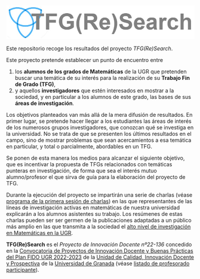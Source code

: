![logo](assets/img/logo-tri-simple.png)

Este repositorio recoge los resultados del proyecto *TFG(Re)Search*.

Este proyecto pretende establecer un punto de encuentro entre 
1. los **alumnos de los grados de Matemáticas** de la UGR que pretenden buscar una temática de su interés para la realización de su **Trabajo Fin de Grado (TFG)**,
2. y aquellos **investigadores** que estén interesados en mostrar a la sociedad, y en particular a los alumnos de este grado, las bases de sus **áreas de investigación**. 

Los objetivos planteados van más allá de la mera difusión de resultados. En primer lugar, se pretende hacer llegar a los estudiantes las áreas de interés de los numerosos grupos investigadores, que conozcan qué se investiga en la universidad. No se trata de que se presenten los últimos resultados en el campo, sino de mostrar problemas que sean acercamientos a esa temática en particular, y total o parcialmente, abordables en un TFG. 

Se ponen de esta manera los medios para alcanzar el siguiente objetivo, que es incentivar la propuesta de TFGs relacionados con temáticas punteras en investigación, de forma que sea el interés mutuo alumno/profesor el que sirva de guía para la elaboración del proyecto de TFG.

Durante la ejecución del proyecto se impartirán una serie de charlas (véase [programa de la primera sesión de charlas](./Programa_Sesion_1.html)) en las que representantes de las líneas de investigación activas en matemáticas de nuestra universidad explicarán a los alumnos asistentes su trabajo. Los resúmenes de estas charlas pueden ser ser germen de la publicaciones adaptadas a un público más amplio en las que transmita a la sociedad el [alto nivel de investigación en Matemáticas en la UGR](https://www.ugr.es/universidad/noticias/ugr-vuelve-liderar-espana-cuarto-ano-consecutivo-investigacion-matematicas#:~:text=Seg%C3%BAn%20la%20%C3%BAltima%20edici%C3%B3n%20del,100%20primeras%20universidades%20del%20mundo).

**TFG(Re)Search** es el *Proyecto de Innovación Docente nº22-136* concedido en la [Convocatoria de Proyectos de Innovación Docente y Buenas Prácticas del Plan FIDO UGR 2022-2023](https://calidad.ugr.es/sites/webugr/calidad/public/ficheros/Formaci%C3%B3n%20e%20innovaci%C3%B3n/Innovaci%C3%B3n/resolucion%C2%A0definitiva%C2%A0Avanzados-Coordinados%C2%A02022.pdf) de la [Unidad de Calidad, Innovación Docente y Prospectiva](https://calidad.ugr.es/) de la [Universidad de Granada](https://www.ugr.es) (véase [listado de profesorado participante](./Participantes.html)).
